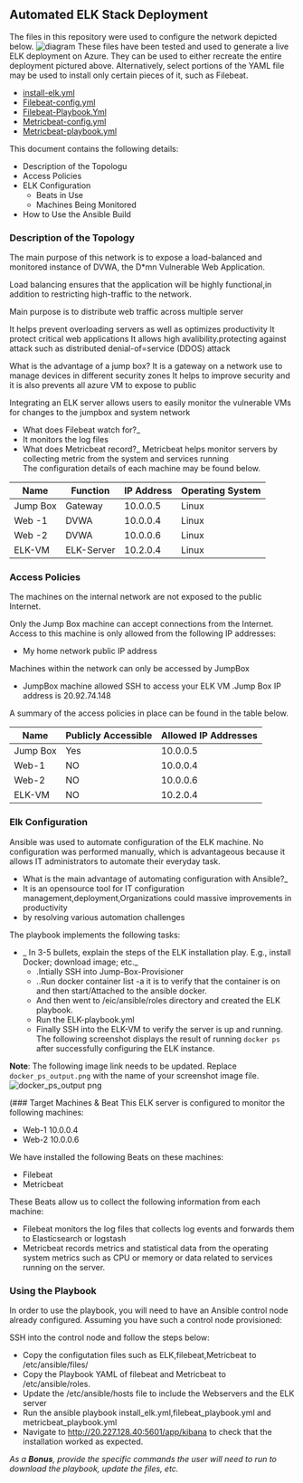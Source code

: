 ## Automated ELK Stack Deployment

The files in this repository were used to configure the network depicted below.
![diagram ](https://user-images.githubusercontent.com/106646100/173477113-9c7c2393-212f-4693-a7c4-1d2f6de401fa.png)
These files have been tested and used to generate a live ELK deployment on Azure. They can be used to either recreate the entire deployment pictured above. Alternatively, select portions of the YAML file may be used to install only certain pieces of it, such as Filebeat.

   - [install-elk.yml](https://github.com/MATTYSIV/ELK-Stack-Project/blob/main/Ansible/install-elk.yml)
   - [Filebeat-config.yml](https://github.com/MATTYSIV/ELK-Stack-Project/blob/main/Ansible/filebeat-config.yml)
   - [Filebeat-Playbook.Yml](https://github.com/MATTYSIV/ELK-Stack-Project/blob/main/Ansible/filebeat-playbook.yml)
   - [Metricbeat-config.yml](https://github.com/MATTYSIV/ELK-Stack-Project/blob/main/Ansible/metricbeat-config.yml)
   - [Metricbeat-playbook.yml](https://github.com/MATTYSIV/ELK-Stack-Project/blob/main/Ansible/metricbeat-playbook.yml)

This document contains the following details:
- Description of the Topologu
- Access Policies
- ELK Configuration
  - Beats in Use
  - Machines Being Monitored
- How to Use the Ansible Build


### Description of the Topology

The main purpose of this network is to expose a load-balanced and monitored instance of DVWA, the D*mn Vulnerable Web Application.

Load balancing ensures that the application will be highly functional,in addition to restricting high-traffic to the network.

  Main purpose is to distribute web traffic across multiple server

  It helps prevent overloading servers as well as optimizes productivity
  It protect critical web applications
  It allows high avalibility.protecting against attack such as distributed denial-of=service (DDOS) attack
  
  What is the advantage of a jump box?
  It is a gateway on a network use to manage devices in different security zones
  It helps to improve security and it is also prevents all azure VM to expose to public

Integrating an ELK server allows users to easily monitor the vulnerable VMs for changes to the jumpbox and system network

- What does Filebeat watch for?_
- It monitors the log files 
- What does Metricbeat record?_
  Metricbeat helps monitor servers by collecting metric from the system and services running  
The configuration details of each machine may be found below.

| Name     | Function | IP Address | Operating System |
|----------|----------|------------|------------------|
| Jump Box | Gateway  | 10.0.0.5   | Linux            |
| Web -1   | DVWA     | 10.0.0.4   | Linux            |
| Web -2   | DVWA     | 10.0.0.6   | Linux            |
| ELK-VM   |ELK-Server| 10.2.0.4   | Linux            |

### Access Policies

The machines on the internal network are not exposed to the public Internet. 

Only the Jump  Box machine can accept connections from the Internet. Access to this machine is only allowed from the following IP addresses:
- My home network public IP address

Machines within the network can only be accessed by JumpBox
- JumpBox machine allowed SSH to access your ELK VM .Jump Box IP address is 20.92.74.148

A summary of the access policies in place can be found in the table below.

| Name     | Publicly Accessible | Allowed IP Addresses |
|----------|---------------------|----------------------|
| Jump Box | Yes                 | 10.0.0.5             |
| Web-1    | NO                  | 10.0.0.4             |
| Web-2    | NO                  | 10.0.0.6             |
|ELK-VM    | NO                  | 10.2.0.4             |
### Elk Configuration

Ansible was used to automate configuration of the ELK machine. No configuration was performed manually, which is advantageous because 
it allows IT administrators to automate their everyday task.
-  What is the main advantage of automating configuration with Ansible?_
-  It is an opensource tool for IT configuration management,deployment,Organizations could massive improvements in productivity
-  by resolving various automation challenges

The playbook implements the following tasks:
- _ In 3-5 bullets, explain the steps of the ELK installation play. E.g., install Docker; download image; etc._
    - .Intially SSH into Jump-Box-Provisioner
    - ..Run docker container list -a it is to verify that the container is on and then start/Attached to the ansible docker.
    - And then went to /eic/ansible/roles directory and created the ELK playbook.
    - Run the ELK-playbook.yml
    - Finally SSH into the ELK-VM to verify the server is up and running.                                                                                                                                                               
The following screenshot displays the result of running `docker ps` after successfully configuring the ELK instance.

**Note**: The following image link needs to be updated. Replace `docker_ps_output.png` with the name of your screenshot image file.  
![docker_ps_output png](https://user-images.githubusercontent.com/106646100/174461039-ff5fa2ca-d94f-44ac-ac2d-e9bf24c80d22.png)

(### Target Machines & Beat
This ELK server is configured to monitor the following machines:
-  Web-1 10.0.0.4
-  Web-2 10.0.0.6

We have installed the following Beats on these machines:
- Filebeat
- Metricbeat

These Beats allow us to collect the following information from each machine:
- Filebeat monitors the log files that collects log events and forwards them to Elasticsearch or logstash
- Metricbeat records metrics and statistical data from the operating system metrics such as CPU or memory or data related to services running on the server. 

### Using the Playbook
In order to use the playbook, you will need to have an Ansible control node already configured. Assuming you have such a control node provisioned: 

SSH into the control node and follow the steps below:
- Copy the configutation files such as ELK,filebeat,Metricbeat to /etc/ansible/files/
- Copy the Playbook YAML of filebeat and Metricbeat to /etc/ansible/roles.
- Update the /etc/ansible/hosts file to include  the Webservers and the ELK server
- Run the ansible playbook install_elk.yml,filebeat_playbook.yml and metricbeat_playbook.yml 
- Navigate to http://20.227.128.40:5601/app/kibana to check that the installation worked as expected.


_As a **Bonus**, provide the specific commands the user will need to run to download the playbook, update the files, etc._
